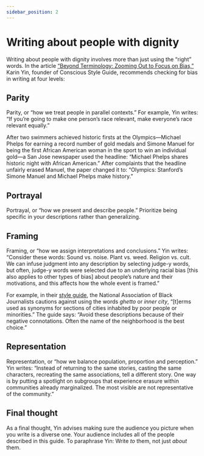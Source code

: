 ```yaml
---
sidebar_position: 2
---
```


# Writing about people with dignity

Writing about people with dignity involves more than just using the “right” words. In the article [“Beyond Terminology: Zooming Out to Focus on Bias,”](https://consciousstyleguide.com/beyond-terminology-zooming-focus-bias/) Karin Yin, founder of Conscious Style Guide, recommends checking for bias in writing at four levels:


## Parity

Parity, or “how we treat people in parallel contexts.” For example, Yin writes: “If you’re going to make one person’s race relevant, make everyone’s race relevant equally.”
 
After two swimmers achieved historic firsts at the Olympics—Michael Phelps for earning a record number of gold medals and Simone Manuel for being the first African American woman in the sport to win an individual gold—a San Jose newspaper used the headline: “Michael Phelps shares historic night with African American.” After complaints that the headline unfairly erased Manuel, the paper changed it to: “Olympics: Stanford’s Simone Manuel and Michael Phelps make history.”


## Portrayal

Portrayal, or “how we present and describe people.” Prioritize being specific in your descriptions rather than generalizing.


## Framing

Framing, or “how we assign interpretations and conclusions.” Yin writes: “Consider these words: Sound vs. noise. Plant vs. weed. Religion vs. cult. We can infuse judgment into any description by selecting judge-y words, but often, judge-y words were selected due to an underlying racial bias [this also applies to other types of bias] about people’s nature and their motivations, and this affects how the whole event is framed.”

For example, in their [style guide](https://www.nabj.org/page/styleguide), the National Association of Black Journalists cautions against using the words *ghetto* or *inner city*, “[t]erms used as synonyms for sections of cities inhabited by poor people or minorities.” The guide says: “Avoid these descriptions because of their negative connotations. Often the name of the neighborhood is the best choice.”


## Representation

Representation, or “how we balance population, proportion and perception.” Yin writes: “Instead of returning to the same stories, casting the same characters, recreating the same associations, tell a different story. One way is by putting a spotlight on subgroups that experience erasure within communities already marginalized. The most visible are not representative of the community.”


## Final thought

As a final thought, Yin advises making sure the audience you picture when you write is a diverse one. Your audience includes all of the people described in this guide. To paraphrase Yin: Write *to* them, not just *about* them.



